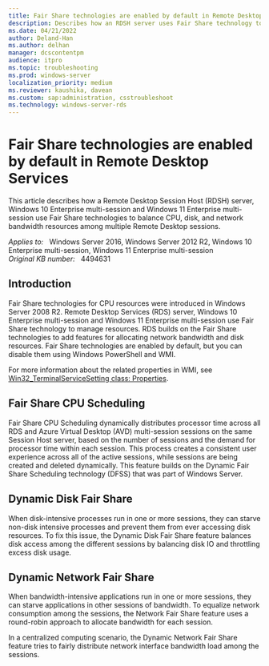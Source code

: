 ```yaml
---
title: Fair Share technologies are enabled by default in Remote Desktop Services
description: Describes how an RDSH server uses Fair Share technology to balance CPU, disk, and network bandwidth resources among multiple Remote Desktop sessions.
ms.date: 04/21/2022
author: Deland-Han
ms.author: delhan
manager: dcscontentpm
audience: itpro
ms.topic: troubleshooting
ms.prod: windows-server
localization_priority: medium
ms.reviewer: kaushika, davean
ms.custom: sap:administration, csstroubleshoot
ms.technology: windows-server-rds
---
```

# Fair Share technologies are enabled by default in Remote Desktop Services

This article describes how a Remote Desktop Session Host (RDSH) server, Windows 10 Enterprise multi-session and Windows 11 Enterprise multi-session use Fair Share technologies to balance CPU, disk, and network bandwidth resources among multiple Remote Desktop sessions.

_Applies to:_ &nbsp; Windows Server 2016, Windows Server 2012 R2, Windows 10 Enterprise multi-session, Windows 11 Enterprise multi-session  
_Original KB number:_ &nbsp; 4494631

## Introduction

Fair Share technologies for CPU resources were introduced in Windows Server 2008 R2. Remote Desktop Services (RDS) server, Windows 10 Enterprise multi-session and Windows 11 Enterprise multi-session use Fair Share technology to manage resources. RDS builds on the Fair Share technologies to add features for allocating network bandwidth and disk resources. Fair Share technologies are enabled by default, but you can disable them using Windows PowerShell and WMI.

For more information about the related properties in WMI, see [Win32_TerminalServiceSetting class: Properties](/windows/desktop/termserv/win32-terminalservicesetting#properties).

## Fair Share CPU Scheduling

Fair Share CPU Scheduling dynamically distributes processor time across all RDS and Azure Virtual Desktop (AVD) multi-session sessions on the same Session Host server, based on the number of sessions and the demand for processor time within each session. This process creates a consistent user experience across all of the active sessions, while sessions are being created and deleted dynamically. This feature builds on the Dynamic Fair Share Scheduling technology (DFSS) that was part of Windows Server.

## Dynamic Disk Fair Share

When disk-intensive processes run in one or more sessions, they can starve non-disk intensive processes and prevent them from ever accessing disk resources. To fix this issue, the Dynamic Disk Fair Share feature balances disk access among the different sessions by balancing disk IO and throttling excess disk usage.

## Dynamic Network Fair Share

When bandwidth-intensive applications run in one or more sessions, they can starve applications in other sessions of bandwidth. To equalize network consumption among the sessions, the Network Fair Share feature uses a round-robin approach to allocate bandwidth for each session.

In a centralized computing scenario, the Dynamic Network Fair Share feature tries to fairly distribute network interface bandwidth load among the sessions.